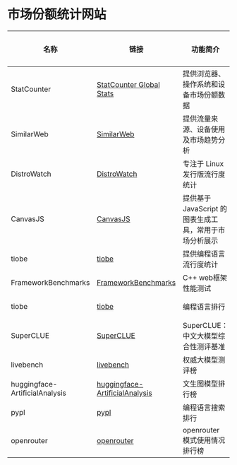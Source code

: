 
# 市场份额统计网站

| 名称           | 链接                                          | 功能简介                            | 可用性  |
|----------------|---------------------------------------------|-------------------------------------|--------|
| StatCounter    | [StatCounter Global Stats](https://gs.statcounter.com/) | 提供浏览器、操作系统和设备市场份额数据 | 可用   |
| SimilarWeb     | [SimilarWeb](https://www.similarweb.com/)     | 提供流量来源、设备使用及市场趋势分析 | 可用   |
| DistroWatch    | [DistroWatch](https://distrowatch.com/)       | 专注于 Linux 发行版流行度统计        | 可用   |
| CanvasJS         | [CanvasJS](https://www.canvasjs.com/)         | 提供基于 JavaScript 的图表生成工具，常用于市场分析展示 | 可用   |
| tiobe | [tiobe](https://www.tiobe.com/tiobe-index) | 提供编程语言流行度统计 | 可用 |
| FrameworkBenchmarks | [FrameworkBenchmarks](https://github.com/TechEmpower/FrameworkBenchmarks) | C++ web框架 性能测试 | 可用 |
| tiobe | [tiobe](https://www.tiobe.com/tiobe-index/) | 编程语言排行 | 可用 |
| SuperCLUE | [SuperCLUE](https://www.superclueai.com/) | SuperCLUE：中文大模型综合性测评基准 | 可用 |
| livebench | [livebench](https://livebench.ai) | 权威大模型测评榜 | 可用 |
| huggingface-ArtificialAnalysis | [huggingface-ArtificialAnalysis](https://huggingface.co/spaces/ArtificialAnalysis/Text-to-Image-Leaderboard) | 文生图模型排行榜 | 可用 |
| pypl | [pypl](https://pypl.github.io/PYPL.html) | 编程语言搜索排行 | 可用 |
| openrouter | [openrouter](https://openrouter.ai/rankings) | openrouter 模式使用情况排行榜 | 可用 |
